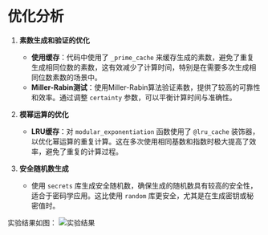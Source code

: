 # 优化分析

1. **素数生成和验证的优化**

   - **使用缓存**：代码中使用了 `_prime_cache` 来缓存生成的素数，避免了重复生成相同位数的素数，这有效减少了计算时间，特别是在需要多次生成相同位数素数的场景中。
   - **Miller-Rabin测试**：使用Miller-Rabin算法验证素数，提供了较高的可靠性和效率。通过调整 `certainty` 参数，可以平衡计算时间与准确性。

2. **模幂运算的优化**

   - **LRU缓存**：对 `modular_exponentiation` 函数使用了 `@lru_cache` 装饰器，以优化幂运算的重复计算。这在多次使用相同基数和指数时极大提高了效率，避免了重复的计算过程。

3. **安全随机数生成**

   - 使用 `secrets` 库生成安全随机数，确保生成的随机数具有较高的安全性，适合于密码学应用。这比使用 `random` 库更安全，尤其是在生成密钥或秘密值时。


实验结果如图：
![实验结果](https://cdn.7jm.cn/upload/images/b32cb7864a5b0fa61587d104abc7a9b2_17139_1755161045770.jpg)
